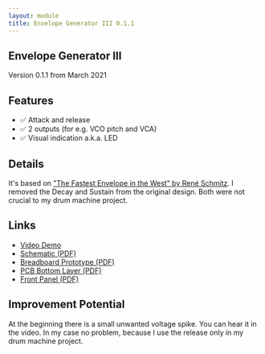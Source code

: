 ```yaml
---
layout: module
title: Envelope Generator III 0.1.1
---
```


<!-- Meta Data: image, desc -->

## Envelope Generator III

Version 0.1.1 from March 2021

<!-- Main pic -->

## Features

* ✅ Attack and release
* ✅ 2 outputs (for e.g. VCO pitch and VCA)
* ✅ Visual indication a.k.a. LED

## Details

It's based on ["The Fastest Envelope in the West" by René Schmitz](https://www.schmitzbits.de/adsr.html). I removed the Decay and Sustain from the original design. Both were not crucial to my drum machine project. 

<!-- Potis and jacks that I used -->

<!-- Images -->

## Links

* [Video Demo](Bumm-Bumm-Garage-Envelope-Generator-III-0.1.1-Video-Demo.mp4)
* [Schematic (PDF)](Bumm-Bumm-Garage-Envelope-Generator-III-0.1.1-Schematic.pdf)
* [Breadboard Prototype (PDF)](Bumm-Bumm-Garage-Envelope-Generator-III-0.1.1-Breadboard-Prototype.pdf)
* [PCB Bottom Layer (PDF)](Bumm-Bumm-Garage-Envelope-Generator-III-0.1.1-PCB-Bottom-Layer.pdf)
* [Front Panel (PDF)](Bumm-Bumm-Garage-Envelope-Generator-III-0.1.1-Panel.pdf)

## Improvement Potential

At the beginning there is a small unwanted voltage spike. You can hear it in the video. In my case no problem, because I use the release only in my drum machine project.

<!-- Social links to comments (improvement potential) -->